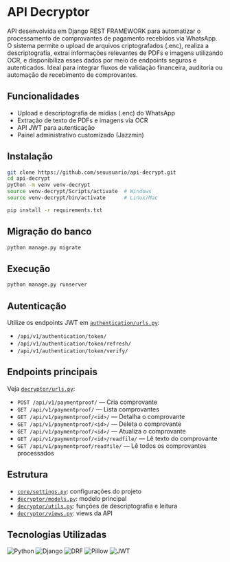 # API Decryptor

API desenvolvida em Django REST FRAMEWORK para automatizar o processamento de comprovantes de pagamento recebidos via WhatsApp. O sistema permite o upload de arquivos criptografados (.enc), realiza a descriptografia, extrai informações relevantes de PDFs e imagens utilizando OCR, e disponibiliza esses dados por meio de endpoints seguros e autenticados. Ideal para integrar fluxos de validação financeira, auditoria ou automação de recebimento de comprovantes.

## Funcionalidades

- Upload e descriptografia de mídias (.enc) do WhatsApp
- Extração de texto de PDFs e imagens via OCR
- API JWT para autenticação
- Painel administrativo customizado (Jazzmin)

## Instalação

```sh
git clone https://github.com/seuusuario/api-decrypt.git
cd api-decrypt
python -m venv venv-decrypt
source venv-decrypt/Scripts/activate  # Windows
source venv-decrypt/bin/activate      # Linux/Mac

pip install -r requirements.txt
```

## Migração do banco

```sh
python manage.py migrate
```

## Execução

```sh
python manage.py runserver
```

## Autenticação

Utilize os endpoints JWT em [`authentication/urls.py`](authentication/urls.py):

- `/api/v1/authentication/token/`
- `/api/v1/authentication/token/refresh/`
- `/api/v1/authentication/token/verify/`

## Endpoints principais

Veja [`decryptor/urls.py`](decryptor/urls.py):

- `POST /api/v1/paymentproof/` — Cria comprovante
- `GET /api/v1/paymentproof/` — Lista comprovantes
- `GET /api/v1/paymentproof/<id>/` — Detalha o comprovante
- `GET /api/v1/paymentproof/<id>/` — Deleta o comprovante
- `GET /api/v1/paymentproof/<id>/` — Atualiza o comprovante
- `GET /api/v1/paymentproof/<id>/readfile/` — Lê texto do comprovante
- `GET /api/v1/paymentproof/readfile/` — Lê todos os comprovantes processados

## Estrutura

- [`core/settings.py`](core/settings.py): configurações do projeto
- [`decryptor/models.py`](decryptor/models.py): modelo principal
- [`decryptor/utils.py`](decryptor/utils.py): funções de descriptografia e leitura
- [`decryptor/views.py`](decryptor/views.py): views da API


## Tecnologias Utilizadas

![Python](https://img.shields.io/badge/Python_3.11+-3776AB?style=for-the-badge&logo=python&logoColor=white)
![Django](https://img.shields.io/badge/Django_5.x-092E20?style=for-the-badge&logo=django&logoColor=white)
![DRF](https://img.shields.io/badge/Django%20REST%20Framework-ff1709?style=for-the-badge&logo=django&logoColor=white)
![Pillow](https://img.shields.io/badge/Pillow-FFDD00?style=for-the-badge&logo=python&logoColor=black)
![JWT](https://img.shields.io/badge/JWT%20Auth-000000?style=for-the-badge&logo=jsonwebtokens&logoColor=white)
